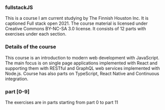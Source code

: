 ### fullstackJS
This is a course I am current studying by The Finnish Houston Inc.
It is captioned Full stack open 2021. The course material is licensed under 
Creative Commons BY-NC-SA 3.0 license.
It consists of 12 parts with exercises under each section. 

### Details of the course
This course is an introduction to modern web development with JavaScript. 
The main focus is on single page applications implemented with React and 
supporting them with RESTful and GraphQL web services implemented with Node.js. 
Course has also parts on TypeScript, React Native and Continuous integration.

### part [0-9]
The exercises are in parts starting from part 0 to part 11
